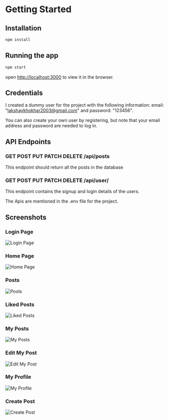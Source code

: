 # Getting Started

## Installation

```bash
npm install
```

## Running the app

```bash
npm start
```

open [http://localhost:3000](http://localhost:3000) to view it in the browser.

## Credentials

I created a dummy user for the project with the following information: email: "lakshaykhokhar2003@gmail.com" and
password: "123456".

You can also create your own user by registering, but note that your email address and
password are needed to log in.

## API Endpoints

### GET POST PUT PATCH DELETE /api/posts

This endpoint should return all the posts in the database

### GET POST PUT PATCH DELETE /api/user/

This endpoint contains the signup and login details of the users.

The Apis are mentioned in the .env file for the project.

## Screenshots

### Login Page
![Login Page](https://lh3.googleusercontent.com/drive-viewer/AEYmBYQnYRQfpMCnDMNtywGVVV2Lv660uzuZL8BH-oeZxukZsG-nOkZbx7dn_e85Nlepw5BvTJXojcRvUcxML6eSOiO2fgUq-w=w2552-h1364)

### Home Page
![Home Page](https://lh3.googleusercontent.com/drive-viewer/AEYmBYTUkBoel7WTr1R3iVMibCRMaH2-h1M-ldH7juWGrTgE3KTpJyxMM2pC_ltFHnmwSel7tLxwZOJGPtvV8rxX0eNEzmnV=w2552-h1364)

### Posts
![Posts](https://lh3.googleusercontent.com/drive-viewer/AEYmBYTZIizbnKKmQk9KXpWWQztjhd9dtk7BD-2WLAbw2d8-_Js20wCrb7EbOWigXjCdwNWVMF-OznGhAv4XQlZAMHrcoDey=w2552-h1364)

### Liked Posts
![Liked Posts](https://lh3.googleusercontent.com/drive-viewer/AEYmBYTougnpebnnO8ISWsDuAAlorSB8tgL45SU_dVZoda2ZSJV-yIdAcu2fp2kglmtRF0SD5jTz5O72TTGb-UTCp35iwUU4=w2552-h1364)

### My Posts
![My Posts](https://lh3.googleusercontent.com/drive-viewer/AEYmBYTSoTFs5x-g_TsfixhzJpk6HlmdSM_KE6rDJTPx65Rmqt97RRDrPVD4y3NkCI7Jxm3BgI4-LxL3th1vgoV8h8oN0jzM=w2552-h1364)

### Edit My Post
![Edit My Post](https://lh3.googleusercontent.com/drive-viewer/AEYmBYSAuoF6T1-jVy6so3aigjU_mgD5QHiBGwBd6ALYb8kuY7s2v7swniqAaPZQ2jzy5V5HjqKlOpLdO9SxvMEFRsUPk_lb=w2552-h1364)

### My Profile
![My Profile](https://lh3.googleusercontent.com/drive-viewer/AEYmBYQIaZgDURtDr-AE90b1yvgvMTXImFIN5ztlXrYWFm-FGpOPhvOtFL3rXixzAWIv_YyyElBrq5qiG-nrgYMAoWlqPCOH=w2552-h1364)

### Create Post
![Create Post](https://lh3.googleusercontent.com/drive-viewer/AEYmBYQ6afNNy-6f_ZjgNmHcDXwe6Bz99onKpe9Aa4s7R14nFj3ZU_wY1HS2qUbClOnrtiU6w34yfHLyerJpX0uomCjmxTnPFQ=w2552-h1364)
